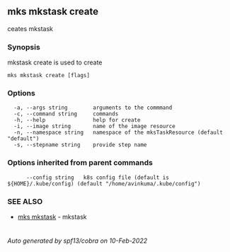 ## mks mkstask create

ceates mkstask

### Synopsis

mkstask create is used to create

```
mks mkstask create [flags]
```

### Options

```
  -a, --args string        arguments to the commmand
  -c, --command string     commands
  -h, --help               help for create
  -i, --image string       name of the image resource
  -n, --namespace string   namespace of the mksTaskResource (default "default")
  -s, --stepname string    provide step name
```

### Options inherited from parent commands

```
      --config string   k8s config file (default is ${HOME}/.kube/config) (default "/home/avinkuma/.kube/config")
```

### SEE ALSO

- [mks mkstask](mks_mkstask.md) - mkstask <option>

###### Auto generated by spf13/cobra on 10-Feb-2022
